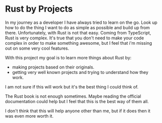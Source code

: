 # Rust by Projects

In my journey as a developer I have always tried to learn on the go. Look up how to do the thing I want to do as simple as possible and build up from there. Unfortunately, with Rust is not that easy. Coming from TypeScript, Rust is very complex. It's true that you don't need to make your code complex in order to make something awesome, but I feel that i'm missing out on some very cool features.

With this project my goal is to learn more things about Rust by:

- making projects based on their originals.
- getting very well known projects and trying to understand how they work.

I am not sure if this will work but it's the best thing I could think of.

The Rust book is not enough sometimes. Maybe reading the official documentation could help but I feel that this is the best way of them all.

I don't think that this will help anyone other than me, but if it does then it was even more worth it.
